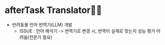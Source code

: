 # afterTask Translator🐾🐾
- 반려동물 언어 번역기(LLM) 개발
    - ISSUE : 언어 해석기 -> 번역기로 변경 시, 번역이 실제로 맞는지 성능 평가 어려움(전문가 필요)